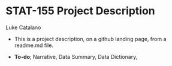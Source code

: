 # STAT-155 Project Description
Luke Catalano

-   This is a project description, on a github landing page, from a
    readme.md file.

-   **To-do**; Narrative, Data Summary, Data Dictionary,
